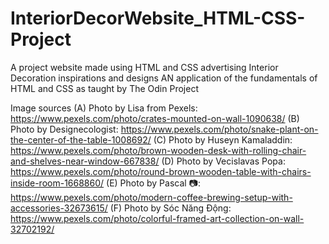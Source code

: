 # InteriorDecorWebsite_HTML-CSS-Project
A project website made using HTML and CSS advertising Interior Decoration inspirations and designs
AN application of the fundamentals of HTML and CSS as taught by The Odin Project

Image sources
(A) Photo by Lisa from Pexels: https://www.pexels.com/photo/crates-mounted-on-wall-1090638/
(B) Photo by Designecologist: https://www.pexels.com/photo/snake-plant-on-the-center-of-the-table-1008692/
(C) Photo by Huseyn Kamaladdin: https://www.pexels.com/photo/brown-wooden-desk-with-rolling-chair-and-shelves-near-window-667838/
(D) Photo by Vecislavas Popa: https://www.pexels.com/photo/round-brown-wooden-table-with-chairs-inside-room-1668860/
(E) Photo by Pascal 📷: https://www.pexels.com/photo/modern-coffee-brewing-setup-with-accessories-32673615/
(F) Photo by Sóc Năng Động: https://www.pexels.com/photo/colorful-framed-art-collection-on-wall-32702192/

